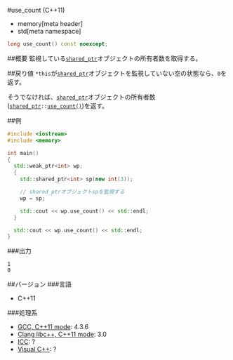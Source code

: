 #use_count (C++11)
* memory[meta header]
* std[meta namespace]

```cpp
long use_count() const noexcept;
```

##概要
監視している[`shared_ptr`](/reference/memory/shared_ptr.md)オブジェクトの所有者数を取得する。


##戻り値
`*this`が[`shared_ptr`](/reference/memory/shared_ptr.md)オブジェクトを監視していない空の状態なら、`0`を返す。

そうでなければ、[`shared_ptr`](/reference/memory/shared_ptr.md)オブジェクトの所有者数([`shared_ptr`](/reference/memory/shared_ptr.md)`::`[`use_count()`](/reference/memory/shared_ptr/use_count.md))を返す。


##例
```cpp
#include <iostream>
#include <memory>

int main()
{
  std::weak_ptr<int> wp;
  {
    std::shared_ptr<int> sp(new int(3));

    // shared_ptrオブジェクトspを監視する
    wp = sp;

    std::cout << wp.use_count() << std::endl;
  }

  std::cout << wp.use_count() << std::endl;
}
```

###出力
```
1
0
```

##バージョン
###言語
- C++11

###処理系
- [GCC, C++11 mode](/implementation.md#gcc): 4.3.6
- [Clang libc++, C++11 mode](/implementation.md#clang): 3.0
- [ICC](/implementation.md#icc): ?
- [Visual C++](/implementation.md#visual_cpp): ?

